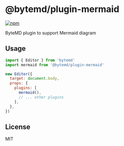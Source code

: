 # @bytemd/plugin-mermaid

[![npm](https://img.shields.io/npm/v/@bytemd/plugin-mermaid.svg)](https://npm.im/@bytemd/plugin-mermaid)

ByteMD plugin to support Mermaid diagram

## Usage

```js
import { Editor } from 'bytemd'
import mermaid from '@bytemd/plugin-mermaid'

new Editor({
  target: document.body,
  props: {
    plugins: [
      mermaid(),
      // ... other plugins
    ],
  },
})
```

## License

MIT

